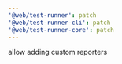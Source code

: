 ```yaml
---
'@web/test-runner': patch
'@web/test-runner-cli': patch
'@web/test-runner-core': patch
---
```


allow adding custom reporters
